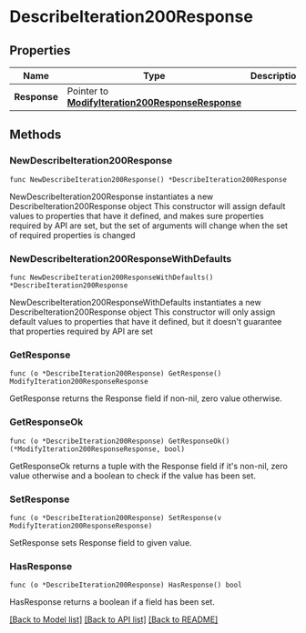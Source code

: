 # DescribeIteration200Response

## Properties

Name | Type | Description | Notes
------------ | ------------- | ------------- | -------------
**Response** | Pointer to [**ModifyIteration200ResponseResponse**](ModifyIteration200ResponseResponse.md) |  | [optional] 

## Methods

### NewDescribeIteration200Response

`func NewDescribeIteration200Response() *DescribeIteration200Response`

NewDescribeIteration200Response instantiates a new DescribeIteration200Response object
This constructor will assign default values to properties that have it defined,
and makes sure properties required by API are set, but the set of arguments
will change when the set of required properties is changed

### NewDescribeIteration200ResponseWithDefaults

`func NewDescribeIteration200ResponseWithDefaults() *DescribeIteration200Response`

NewDescribeIteration200ResponseWithDefaults instantiates a new DescribeIteration200Response object
This constructor will only assign default values to properties that have it defined,
but it doesn't guarantee that properties required by API are set

### GetResponse

`func (o *DescribeIteration200Response) GetResponse() ModifyIteration200ResponseResponse`

GetResponse returns the Response field if non-nil, zero value otherwise.

### GetResponseOk

`func (o *DescribeIteration200Response) GetResponseOk() (*ModifyIteration200ResponseResponse, bool)`

GetResponseOk returns a tuple with the Response field if it's non-nil, zero value otherwise
and a boolean to check if the value has been set.

### SetResponse

`func (o *DescribeIteration200Response) SetResponse(v ModifyIteration200ResponseResponse)`

SetResponse sets Response field to given value.

### HasResponse

`func (o *DescribeIteration200Response) HasResponse() bool`

HasResponse returns a boolean if a field has been set.


[[Back to Model list]](../README.md#documentation-for-models) [[Back to API list]](../README.md#documentation-for-api-endpoints) [[Back to README]](../README.md)


